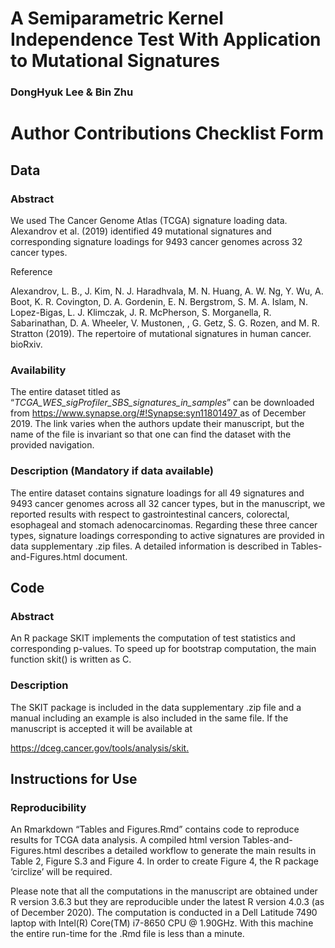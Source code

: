 # A Semiparametric Kernel Independence Test With Application to Mutational Signatures
### DongHyuk Lee & Bin Zhu
# Author Contributions Checklist Form

## Data

### Abstract

We used The Cancer Genome Atlas (TCGA) signature loading data. Alexandrov et al. (2019) identified 49 mutational signatures and corresponding signature loadings for 9493 cancer
genomes across 32 cancer types.

Reference

Alexandrov, L. B., J. Kim, N. J. Haradhvala, M. N. Huang, A. W. Ng, Y. Wu, A. Boot, K. R.
Covington, D. A. Gordenin, E. N. Bergstrom, S. M. A. Islam, N. Lopez-Bigas, L. J. Klimczak,
J. R. McPherson, S. Morganella, R. Sabarinathan, D. A. Wheeler, V. Mustonen, , G. Getz,
S. G. Rozen, and M. R. Stratton (2019). The repertoire of mutational signatures in human
cancer. bioRxiv.

### Availability

The entire dataset titled as “*TCGA\_WES\_sigProfiler\_SBS\_signatures\_in\_samples*” can be
downloaded from <https://www.synapse.org/#!Synapse:syn11801497>[ ](https://www.synapse.org/#!Synapse:syn11801497)as of December 2019. The
link varies when the authors update their manuscript, but the name of the file is invariant so that
one can find the dataset with the provided navigation.

### Description (Mandatory if data available)

The entire dataset contains signature loadings for all 49 signatures and 9493 cancer genomes
across all 32 cancer types, but in the manuscript, we reported results with respect to
gastrointestinal cancers, colorectal, esophageal and stomach adenocarcinomas. Regarding
these three cancer types, signature loadings corresponding to active signatures are provided in
data supplementary .zip files. A detailed information is described in Tables-and-Figures.html
document.

## Code

### Abstract

An R package SKIT implements the computation of test statistics and corresponding p-values.
To speed up for bootstrap computation, the main function skit() is written as C.

### Description

The SKIT package is included in the data supplementary .zip file and a manual including an
example is also included in the same file. If the manuscript is accepted it will be available at

<https://dceg.cancer.gov/tools/analysis/skit>[.](https://dceg.cancer.gov/tools/analysis/skit)

## Instructions for Use

### Reproducibility

An Rmarkdown “Tables and Figures.Rmd” contains code to reproduce results for TCGA data
analysis. A compiled html version Tables-and-Figures.html describes a detailed workflow to
generate the main results in Table 2, Figure S.3 and Figure 4. In order to create Figure 4, the R
package ‘circlize’ will be required.

Please note that all the computations in the manuscript are obtained under R version 3.6.3 but
they are reproducible under the latest R version 4.0.3 (as of December 2020).
The computation is conducted in a Dell Latitude 7490 laptop with Intel(R) Core(TM) i7-8650
CPU @ 1.90GHz. With this machine the entire run-time for the .Rmd file is less than a minute.
